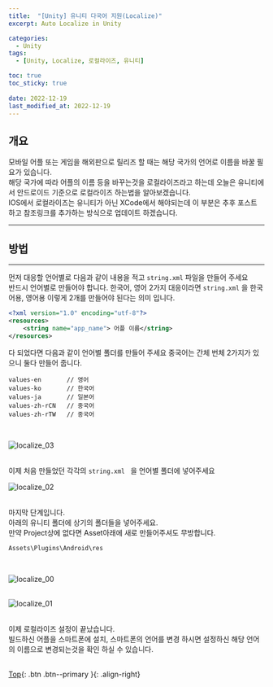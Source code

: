 ```yaml
---
title:  "[Unity] 유니티 다국어 지원(Localize)"
excerpt: Auto Localize in Unity

categories:
  - Unity
tags:
  - [Unity, Localize, 로컬라이즈, 유니티]

toc: true
toc_sticky: true
 
date: 2022-12-19
last_modified_at: 2022-12-19
---
```


## 개요
모바일 어플 또는 게임을 해외판으로 릴리즈 할 때는 해당 국가의 언어로 이름을 바꿀 필요가 있습니다.<br>
해당 국가에 따라 어플의 이름 등을 바꾸는것을 로컬라이즈라고 하는데 오늘은 유니티에서
안드로이드 기준으로 로컬라이즈 하는법을 알아보겠습니다. <br>
IOS에서 로컬라이즈는 유니티가 아닌 XCode에서 해야되는데 이 부분은 추후 포스트 하고 참조링크를 추가하는 방식으로 업데이트 하겠습니다. <br>

---
## 방법
---

먼저 대응할 언어별로 다음과 같이 내용을 적고 ```string.xml``` 파일을 만들어 주세요 <br>
반드시 언어별로 만들어야 합니다. 한국어, 영어 2가지 대응이라면 ```string.xml``` 을 한국어용, 영어용 이렇게 2개를 만들어야 된다는 의미 입니다.<br>

``` xml
<?xml version="1.0" encoding="utf-8"?>
<resources>
    <string name="app_name"> 어플 이름</string>
</resources>
```

다 되었다면 다음과 같이 언어별 폴더를 만들어 주세요
중국어는 간체 번체 2가지가 있으니 둘다 만들어 줍니다.<br>

```
values-en       // 영어
values-ko       // 한국어
values-ja       // 일본어
values-zh-rCN   // 중국어
values-zh-rTW   // 중국어
```
<br>

![localize_03](https://user-images.githubusercontent.com/40765022/208286790-aa434025-0ac3-4d4a-9ee9-d49edf9f38e0.png) <br><br>

이제 처음 만들었던 각각의 ```string.xml ``` 을 언어별 폴더에 넣어주세요<br>

![localize_02](https://user-images.githubusercontent.com/40765022/208286764-2657dafd-6a92-4e93-b8ff-ee0d57d03c0b.png) <br><br>


마지막 단계입니다.<br>
아래의 유니티 폴더에 상기의 폴더들을 넣어주세요.<br>
만약 Project상에 없다면 Asset아래에 새로 만들어주셔도 무방합니다.<br>

```
Assets\Plugins\Android\res
```
<br>

![localize_00](https://user-images.githubusercontent.com/40765022/208286762-e693892c-f51b-43be-995f-2c0e7c3a9c44.png) <br><br>


![localize_01](https://user-images.githubusercontent.com/40765022/208286763-3a7ad5bb-8b11-4cc2-a00b-abc0c61f2591.png) <br><br>



이제 로컬라이즈 설정이 끝났습니다.<br>
빌드하신 어플을 스마트폰에 설치, 스마트폰의 언어를 변경 하시면 설정하신 해당 언어의 이름으로 변경되는것을 확인 하실 수 있습니다.<br>
<br>

[Top](#){: .btn .btn--primary }{: .align-right}